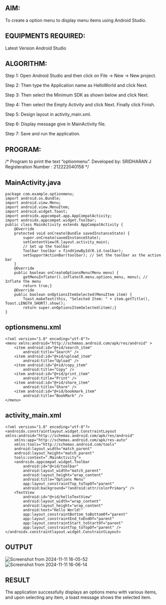 ## AIM:
To create a option menu to display menu items using Android Studio.

## EQUIPMENTS REQUIRED:
Latest Version Android Studio

## ALGORITHM:
Step 1: Open Android Studio and then click on File -> New -> New project.

Step 2: Then type the Application name as HelloWorld and click Next.

Step 3: Then select the Minimum SDK as shown below and click Next.

Step 4: Then select the Empty Activity and click Next. Finally click Finish.

Step 5: Design layout in activity_main.xml.

Step 6: Display message give in MainActivity file.

Step 7: Save and run the application.

## PROGRAM:
/*
Program to print the text “optionmenu”.
Developed by: SRIDHARAN J
Registeration Number : 212222040158
*/

## MainActivity.java

```
package com.example.optionmenu;
import android.os.Bundle;
import android.view.Menu;
import android.view.MenuItem;
import android.widget.Toast;
import androidx.appcompat.app.AppCompatActivity;
import androidx.appcompat.widget.Toolbar;
public class MainActivity extends AppCompatActivity {
    @Override
    protected void onCreate(Bundle savedInstanceState) {
        super.onCreate(savedInstanceState);
        setContentView(R.layout.activity_main);
        // Set up the toolbar
        Toolbar toolbar = findViewById(R.id.toolbar);
        setSupportActionBar(toolbar); // Set the toolbar as the action bar
    }
    @Override
    public boolean onCreateOptionsMenu(Menu menu) {
        getMenuInflater().inflate(R.menu.options_menu, menu); // Inflate the menu
        return true;}
    @Override
    public boolean onOptionsItemSelected(MenuItem item) {
        Toast.makeText(this, "Selected Item: " + item.getTitle(), Toast.LENGTH_SHORT).show();
        return super.onOptionsItemSelected(item);}
}
```

## optionsmenu.xml

```
<?xml version="1.0" encoding="utf-8"?>
<menu xmlns:android="http://schemas.android.com/apk/res/android" >
    <item android:id="@+id/search_item"
        android:title="Search" />
    <item android:id="@+id/upload_item"
        android:title="Upload" />
    <item android:id="@+id/copy_item"
        android:title="Copy" />
    <item android:id="@+id/print_item"
        android:title="Print" />
    <item android:id="@+id/share_item"
        android:title="Share" />
    <item android:id="@+id/bookmark_item"
        android:title="BookMark" />
</menu>
```

## activity_main.xml

```
<?xml version="1.0" encoding="utf-8"?>
<androidx.constraintlayout.widget.ConstraintLayout xmlns:android="http://schemas.android.com/apk/res/android"
    xmlns:app="http://schemas.android.com/apk/res-auto"
    xmlns:tools="http://schemas.android.com/tools"
    android:layout_width="match_parent"
    android:layout_height="match_parent"
    tools:context=".MainActivity">
    <androidx.appcompat.widget.Toolbar
        android:id="@+id/toolbar"
        android:layout_width="match_parent"
        android:layout_height="wrap_content"
        android:title="Options Menu"
        app:layout_constraintTop_toTopOf="parent"
        android:background="?android:attr/colorPrimary" />
    <TextView
        android:id="@+id/helloTextView"
        android:layout_width="wrap_content"
        android:layout_height="wrap_content"
        android:text="Hello World!"
        app:layout_constraintBottom_toBottomOf="parent"
        app:layout_constraintEnd_toEndOf="parent"
        app:layout_constraintStart_toStartOf="parent"
        app:layout_constraintTop_toTopOf="parent" />
</androidx.constraintlayout.widget.ConstraintLayout>
```
## OUTPUT

![Screenshot from 2024-11-11 16-05-52](https://github.com/user-attachments/assets/4c583037-7133-4688-bb2c-c8f68a1eb0ce)![Screenshot from 2024-11-11 16-06-14](https://github.com/user-attachments/assets/1ea1ae13-ed66-420b-8e47-907b2c67dc3f)

## RESULT
The application successfully displays an options menu with various items, and upon selecting any item, a toast message shows the selected item.
